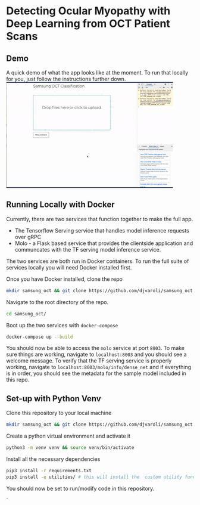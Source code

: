 # Detecting Ocular Myopathy with Deep Learning from OCT Patient Scans

## Demo
A quick demo of what the app looks like at the moment. To run that locally for you, just follow the instructions
further down.
![MOLO Demo](.github/readme-assets/demo.gif)

## Running Locally with Docker

Currently, there are two services that function together to make the full app.
* The Tensorflow Serving service that handles model inference requests over gRPC
* Molo - a Flask based service that provides the clientside application and communcates with the 
TF serving model inference service.
  
The two services are both run in Docker containers. To run the full suite of services locally you will need
Docker installed first.

Once you have Docker installed, clone the repo 

```bash
mkdir samsung_oct && git clone https://github.com/djvaroli/samsung_oct.git samsung_oct/
```

Navigate to the root directory of the repo. 

```bash
cd samsung_oct/
```

Boot up the two services with `docker-compose`
```bash
docker-compose up --build
```

You should now be able to access the `molo` service at port `8003`. To make sure things are working,
navigate to `localhost:8003` and you should see a welcome message. To verify that the TF serving service is 
properly working, navigate to `localhost:8003/molo/info/dense_net` and if everything is in order, you should 
see the metadata for the sample model included in this repo.

## Set-up with Python Venv
Clone this repository to your local machine
```bash
mkdir samsung_oct && git clone https://github.com/djvaroli/samsung_oct.git samsung_oct/
```

Create a python virtual environment and activate it
```bash
python3 -m venv venv && source venv/bin/activate
```

Install all the necessary dependencies
```bash
pip3 install -r requirements.txt
pip3 install -e utilities/ # this will install the  custom utility functions
```

You should now be set to run/modify code in this repository. 

`
